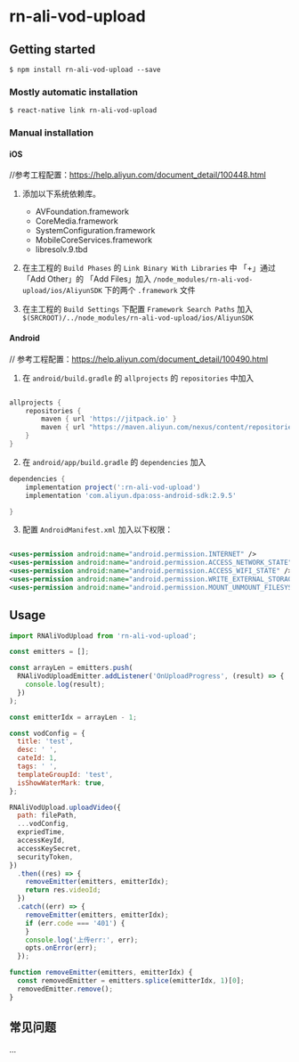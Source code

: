 # rn-ali-vod-upload

## Getting started

`$ npm install rn-ali-vod-upload --save`

### Mostly automatic installation

`$ react-native link rn-ali-vod-upload`

### Manual installation

#### iOS

//参考工程配置：https://help.aliyun.com/document_detail/100448.html

1. 添加以下系统依赖库。

   - AVFoundation.framework
   - CoreMedia.framework
   - SystemConfiguration.framework
   - MobileCoreServices.framework
   - libresolv.9.tbd

2. 在主工程的 `Build Phases` 的 `Link Binary With Libraries` 中 「+」通过 「Add Other」的 「Add Files」加入 `/node_modules/rn-ali-vod-upload/ios/AliyunSDK` 下的两个 `.framework` 文件

3. 在主工程的 `Build Settings` 下配置 `Framework Search Paths` 加入 `$(SRCROOT)/../node_modules/rn-ali-vod-upload/ios/AliyunSDK`

#### Android

// 参考工程配置：https://help.aliyun.com/document_detail/100490.html

1. 在 `android/build.gradle` 的 `allprojects` 的 `repositories` 中加入

```gradle

allprojects {
    repositories {
        maven { url 'https://jitpack.io' }
        maven { url "https://maven.aliyun.com/nexus/content/repositories/releases" }
    }
}
```

2. 在 `android/app/build.gradle` 的 `dependencies` 加入

```gradle
dependencies {
    implementation project(':rn-ali-vod-upload')
    implementation 'com.aliyun.dpa:oss-android-sdk:2.9.5'

}
```

3. 配置 `AndroidManifest.xml` 加入以下权限：

```xml

<uses-permission android:name="android.permission.INTERNET" />
<uses-permission android:name="android.permission.ACCESS_NETWORK_STATE" />
<uses-permission android:name="android.permission.ACCESS_WIFI_STATE" />
<uses-permission android:name="android.permission.WRITE_EXTERNAL_STORAGE" />
<uses-permission android:name="android.permission.MOUNT_UNMOUNT_FILESYSTEMS" />

```

## Usage

```javascript
import RNAliVodUpload from 'rn-ali-vod-upload';

const emitters = [];

const arrayLen = emitters.push(
  RNAliVodUploadEmitter.addListener('OnUploadProgress', (result) => {
    console.log(result);
  })
);

const emitterIdx = arrayLen - 1;

const vodConfig = {
  title: 'test',
  desc: ' ',
  cateId: 1,
  tags: ' ',
  templateGroupId: 'test',
  isShowWaterMark: true,
};

RNAliVodUpload.uploadVideo({
  path: filePath,
  ...vodConfig,
  expriedTime,
  accessKeyId,
  accessKeySecret,
  securityToken,
})
  .then((res) => {
    removeEmitter(emitters, emitterIdx);
    return res.videoId;
  })
  .catch((err) => {
    removeEmitter(emitters, emitterIdx);
    if (err.code === '401') {
    }
    console.log('上传err:', err);
    opts.onError(err);
  });

function removeEmitter(emitters, emitterIdx) {
  const removedEmitter = emitters.splice(emitterIdx, 1)[0];
  removedEmitter.remove();
}
```

## 常见问题

...
